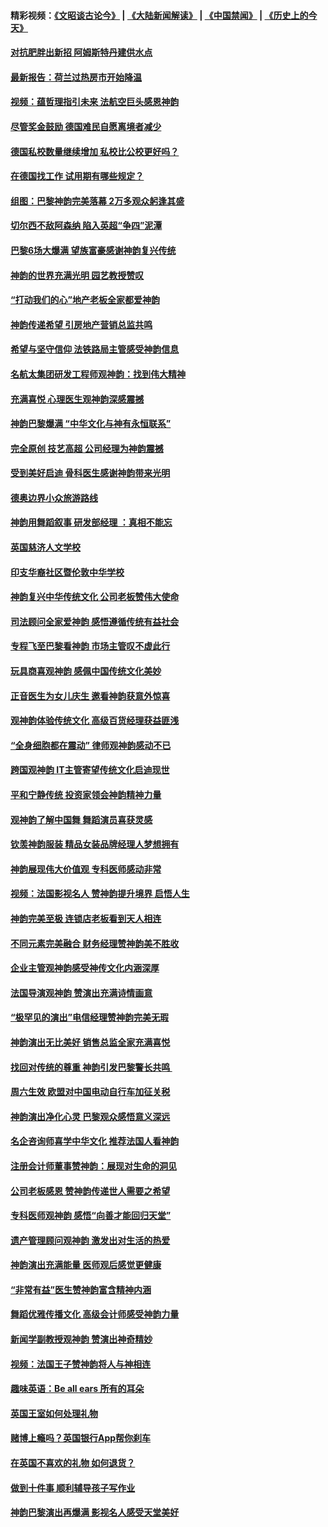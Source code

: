 #### 精彩视频：[《文昭谈古论今》](https://github.com/gfw-breaker/wenzhao/blob/master/README.md?t=01231530) | [《大陆新闻解读》](https://github.com/gfw-breaker/ntdtv-comedy/blob/master/README.md?t=01231530) | [《中国禁闻》](https://github.com/gfw-breaker/ntdtv-news/blob/master/README.md?t=01231530) | [《历史上的今天》](https://github.com/gfw-breaker/today-in-history/blob/master/README.md?t=01231530) 

#### [对抗肥胖出新招 阿姆斯特丹建供水点](../pages/nsc974/n10996114.md?t=01231530) 

#### [最新报告：荷兰过热房市开始降温](../pages/nsc974/n10996082.md?t=01231530) 

#### [视频：蕴哲理指引未来 法航空巨头感恩神韵](../pages/nsc974/n10992381.md?t=01231530) 

#### [尽管奖金鼓励 德国难民自愿离境者减少](../pages/nsc974/n10994148.md?t=01231530) 

#### [德国私校数量继续增加 私校比公校更好吗？](../pages/nsc974/n10994125.md?t=01231530) 

#### [在德国找工作 试用期有哪些规定？](../pages/nsc974/n10993992.md?t=01231530) 

#### [组图：巴黎神韵完美落幕 2万多观众躬逢其盛](../pages/nsc974/n10991478.md?t=01231530) 

#### [切尔西不敌阿森纳 陷入英超“争四”泥潭](../pages/nsc974/n10990981.md?t=01231530) 

#### [巴黎6场大爆满 望族富豪感谢神韵复兴传统](../pages/nsc974/n10990485.md?t=01231530) 

#### [神韵的世界充满光明  园艺教授赞叹](../pages/nsc974/n10990393.md?t=01231530) 

#### [“打动我们的心”地产老板全家都爱神韵](../pages/nsc974/n10990224.md?t=01231530) 

#### [神韵传递希望 引房地产营销总监共鸣](../pages/nsc974/n10990026.md?t=01231530) 

#### [希望与坚守信仰 法铁路局主管感受神韵信息](../pages/nsc974/n10990061.md?t=01231530) 

#### [名航太集团研发工程师观神韵：找到伟大精神](../pages/nsc974/n10989922.md?t=01231530) 

#### [充满喜悦 心理医生观神韵深感震撼](../pages/nsc974/n10990031.md?t=01231530) 

#### [神韵巴黎爆满 “中华文化与神有永恒联系”](../pages/nsc974/n10989837.md?t=01231530) 

#### [完全原创 技艺高超 公司经理为神韵震撼](../pages/nsc974/n10989954.md?t=01231530) 

#### [受到美好启迪 骨科医生感谢神韵带来光明](../pages/nsc974/n10989946.md?t=01231530) 

#### [德奥边界小众旅游路线](../pages/nsc974/n10989938.md?t=01231530) 

#### [神韵用舞蹈叙事 研发部经理 ：真相不能忘](../pages/nsc974/n10992129.md?t=01231530) 

#### [英国慈济人文学校](../pages/nsc974/n10989797.md?t=01231530) 

#### [印支华裔社区暨伦敦中华学校](../pages/nsc974/n10989792.md?t=01231530) 

#### [神韵复兴中华传统文化 公司老板赞伟大使命](../pages/nsc974/n10989243.md?t=01231530) 

#### [司法顾问全家爱神韵 感悟遵循传统有益社会](../pages/nsc974/n10989065.md?t=01231530) 

#### [专程飞至巴黎看神韵 市场主管叹不虚此行](../pages/nsc974/n10989012.md?t=01231530) 

#### [玩具商喜观神韵 感佩中国传统文化美妙](../pages/nsc974/n10988833.md?t=01231530) 

#### [正音医生为女儿庆生 邀看神韵获意外惊喜](../pages/nsc974/n10988789.md?t=01231530) 

#### [观神韵体验传统文化 高级百货经理获益匪浅](../pages/nsc974/n10988712.md?t=01231530) 

#### [“全身细胞都在震动” 律师观神韵感动不已](../pages/nsc974/n10988620.md?t=01231530) 

#### [跨国观神韵 IT主管寄望传统文化启迪现世](../pages/nsc974/n10988586.md?t=01231530) 

#### [平和宁静传统 投资家领会神韵精神力量](../pages/nsc974/n10988579.md?t=01231530) 

#### [观神韵了解中国舞 舞蹈演员喜获灵感](../pages/nsc974/n10988424.md?t=01231530) 

#### [钦羡神韵服装 精品女装品牌经理人梦想拥有](../pages/nsc974/n10988351.md?t=01231530) 

#### [神韵展现伟大价值观 专科医师感动非常](../pages/nsc974/n10988364.md?t=01231530) 

#### [视频：法国影视名人 赞神韵提升境界 启悟人生](../pages/nsc974/n10988310.md?t=01231530) 

#### [神韵完美至极 连锁店老板看到天人相连](../pages/nsc974/n10988295.md?t=01231530) 

#### [不同元素完美融合 财务经理赞神韵美不胜收](../pages/nsc974/n10988276.md?t=01231530) 

#### [企业主管观神韵感受神传文化内涵深厚](../pages/nsc974/n10988231.md?t=01231530) 

#### [法国导演观神韵 赞演出充满诗情画意](../pages/nsc974/n10987958.md?t=01231530) 

#### [“极罕见的演出”电信经理赞神韵完美无瑕](../pages/nsc974/n10988124.md?t=01231530) 

#### [神韵演出无比美好 销售总监全家充满喜悦](../pages/nsc974/n10988115.md?t=01231530) 

#### [找回对传统的尊重 神韵引发巴黎警长共鸣 ](../pages/nsc974/n10987940.md?t=01231530) 

#### [周六生效 欧盟对中国电动自行车加征关税](../pages/nsc974/n10987637.md?t=01231530) 

#### [神韵演出净化心灵 巴黎观众感悟意义深远](../pages/nsc974/n10987067.md?t=01231530) 

#### [名企咨询师喜学中华文化 推荐法国人看神韵](../pages/nsc974/n10987002.md?t=01231530) 

#### [注册会计师董事赞神韵：展现对生命的洞见](../pages/nsc974/n10986927.md?t=01231530) 

#### [公司老板感恩 赞神韵传递世人需要之希望](../pages/nsc974/n10986858.md?t=01231530) 

#### [专科医师观神韵 感悟“向善才能回归天堂”](../pages/nsc974/n10986837.md?t=01231530) 

#### [遗产管理顾问观神韵 激发出对生活的热爱](../pages/nsc974/n10986911.md?t=01231530) 

#### [神韵演出充满能量 医师观后感觉更健康](../pages/nsc974/n10986822.md?t=01231530) 

#### [“非常有益”医生赞神韵富含精神内涵](../pages/nsc974/n10986718.md?t=01231530) 

#### [舞蹈优雅传播文化 高级会计师感受神韵力量](../pages/nsc974/n10986710.md?t=01231530) 

#### [新闻学副教授观神韵 赞演出神奇精妙](../pages/nsc974/n10986613.md?t=01231530) 

#### [视频：法国王子赞神韵将人与神相连](../pages/nsc974/n10986413.md?t=01231530) 

#### [趣味英语：Be all ears 所有的耳朵](../pages/nsc974/n10985161.md?t=01231530) 

#### [英国王室如何处理礼物](../pages/nsc974/n10985131.md?t=01231530) 

#### [赌博上瘾吗？英国银行App帮你刹车](../pages/nsc974/n10985121.md?t=01231530) 

#### [在英国不喜欢的礼物 如何退货？](../pages/nsc974/n10985110.md?t=01231530) 

#### [做到十件事 顺利辅导孩子写作业](../pages/nsc974/n10985075.md?t=01231530) 

#### [神韵巴黎演出再爆满 影视名人感受天堂美好](../pages/nsc974/n10984954.md?t=01231530) 

